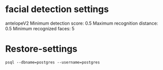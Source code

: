 # facial detection settings

antelopeV2
Minimum detection score: 0.5
Maximum recognition distance: 0.5
Minimum recognized faces: 5


# Restore-settings
```
psql --dbname=postgres --username=postgres
```
